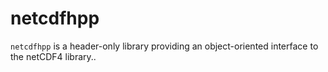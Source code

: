 # netcdfhpp

``netcdfhpp`` is a header-only library providing an object-oriented interface to
the netCDF4 library..
